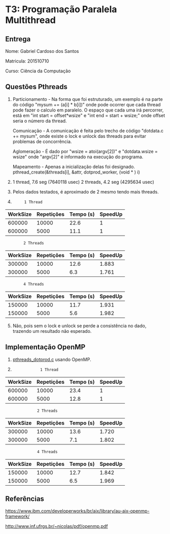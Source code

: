 # T3: Programação Paralela Multithread

## Entrega

Nome: Gabriel Cardoso dos Santos

Matricula: 201510710

Curso: Ciência da Computação

## Questões Pthreads

1. Particionamento - Na forma que foi estruturado, um exemplo é na parte do código "mysum += (a[i] * b[i])" onde pode ocorrer que cada thread pode fazer o calculo em paralelo. O espaço que cada uma irá percorrer, está em "int start = offset*wsize" e "int end = start + wsize;" onde offset seria o número da thread.

   Comunicação - A comunicação é feita pelo trecho de código "dotdata.c += mysum", onde existe o lock e unlock das threads para evitar problemas de concorrência.

   Aglomeração - É dado por "wsize = atoi(argv[2])" e "dotdata.wsize = wsize" onde "argv[2]" é informado na execução do programa.

   Mapeamento - Apenas a inicialização delas foi designado. pthread_create(&threads[i], &attr, dotprod_worker, (void * ) i)


2. 1 thread, 7.6 seg (7640118 usec)
   2 threads, 4.2 seg (4295634 usec)



3. Pelos dados testados, é aproximado de 2 mesmo tendo mais threads.


4.          1 Thread

|  WorkSize  | Repetições | Tempo (s) | SpeedUp |
|------------|------------|-----------|---------|
|   600000   |   10000    |   22.6    |    1    |
|   600000   |    5000    |   11.1    |    1    |

            2 Threads

|  WorkSize  | Repetições | Tempo (s) | SpeedUp |
|------------|------------|-----------|---------|
|  300000    |   10000    |   12.6    |  1.883  |
|  300000    |    5000    |    6.3    |  1.761  |


            4 Threads

|  WorkSize  | Repetições | Tempo (s) | SpeedUp |
|------------|------------|-----------|---------|
|  150000    |   10000    |   11.7    |  1.931  |
|  150000    |    5000    |    5.6    |  1.982  |




5. Não, pois sem o lock e unlock se perde a consistência no dado, trazendo um resultado não esperado.



## Implementação OpenMP

1. [pthreads_dotprod.c](pthreads_dotprod/pthreads_dotprod.c) usando OpenMP.


2.                 1 Thread

|  WorkSize  | Repetições | Tempo (s) | SpeedUp |
|------------|------------|-----------|---------|
|   600000   |   10000    |   23.4    |    1    |
|   600000   |    5000    |   12.8    |    1    |

                  2 Threads

|  WorkSize  | Repetições | Tempo (s) | SpeedUp |
|------------|------------|-----------|---------|
|  300000    |   10000    |   13.6    |  1.720  |
|  300000    |    5000    |    7.1    |  1.802  |


                  4 Threads

|  WorkSize  | Repetições | Tempo (s) | SpeedUp |
|------------|------------|-----------|---------|
|  150000    |   10000    |   12.7    |  1.842  |
|  150000    |    5000    |    6.5    |  1.969  |



## Referências
https://www.ibm.com/developerworks/br/aix/library/au-aix-openmp-framework/

http://www.inf.ufrgs.br/~nicolas/pdf/openmp.pdf
